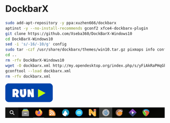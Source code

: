 # DockbarX
```bash
sudo add-apt-repository -y ppa:xuzhen666/dockbarx
aptinst -y --no-install-recommends gconf2 xfce4-dockbarx-plugin
git clone https://github.com/Xseba360/DockBarX-Windows10
cd DockBarX-Windows10
sed -i 's/-16/-10/g' config
sudo tar -czf /usr/share/dockbarx/themes/win10.tar.gz pixmaps info config
cd ..
rm -rfv DockBarX-Windows10
wget -O dockbarx.xml http://my.opendesktop.org/index.php/s/yFiAkRaPHqGkk9o/download #update-link
gconftool --load dockbarx.xml
rm -rfv dockbarx.xml
```
[![bashrun](../images/bashrun.png)](br:dockbarx)

![dockbarx](../images/dockbarx.png)
